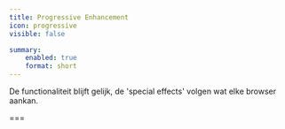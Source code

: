 ```yaml
---
title: Progressive Enhancement
icon: progressive
visible: false

summary:
    enabled: true
    format: short
---
```


De functionaliteit blijft gelijk, de 'special effects' volgen wat elke browser aankan.

===
